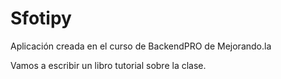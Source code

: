 Sfotipy
=======

Aplicación creada en el curso de BackendPRO de Mejorando.la

Vamos a escribir un libro tutorial sobre la clase.
